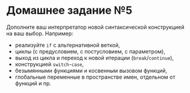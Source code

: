 # Домашнее задание №5

Дополните ваш интерпретатор новой синтаксической конструкцией на ваш выбор. Например:

* реализуйте `if` с альтернативной веткой,
* циклы (с предусловием, с постусловием, с параметром),
* выход из цикла и переход к новой итерации (`break`/`continue`),
* конструкцией `switch`-`case`,
* безымянными функциями и косвенным вызовом функций,
* глобальные переменные в пространстве имен, отдельном от функций и пр.
